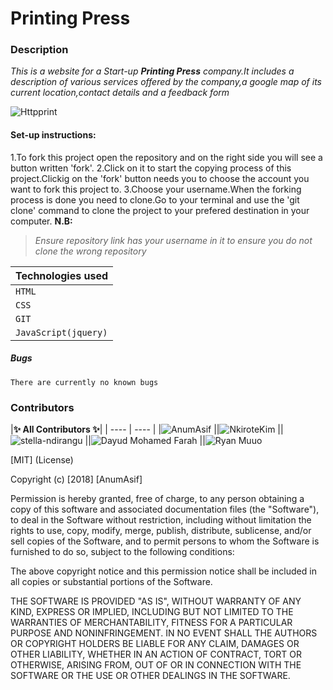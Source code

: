 # Printing Press

### Description
*This is a website for a Start-up **Printing Press** company.It includes a description of various services offered by the company,a google map of its current location,contact details and a feedback form* 

![Httpprint](https://thumbs.gfycat.com/EnchantingGrandioseBluebottlejellyfish-max-1mb.gif)

#### Set-up instructions:
 1.To fork this project open the repository and on the right side you will see a button written 'fork'.
 2.Click on it to start the copying process of this project.Clickig on the 'fork' button needs you to choose the account you want to fork this project to.
3.Choose your username.When the forking process is done you need to clone.Go to your terminal and use the 'git clone' command to clone the project to your prefered destination in your computer.
**N.B:**
> *Ensure repository link has your username in it to ensure you do not clone the wrong repository*


|**Technologies used**|
| --- |
| `HTML`|
| `CSS` |
 | `GIT` |
| `JavaScript(jquery)` |
##### Bugs
    There are currently no known bugs

### Contributors

<!-- ALL-CONTRIBUTORS-LIST:START - Do not remove or modify this section -->
<!-- prettier-ignore -->
|**✨ All Contributors ✨**|
| ---- | ---- |
|![<img src="https://anumasif.github.io/portfolio/images/profile-pic.jpg" width="100px;"/> 
 <sub>**AnumAsif**</sub>](https://github.com/AnumAsif) ||![<img src="https://avatars2.githubusercontent.com/u/43410875?s=460&v=4" width="100px;"/> <sub> 
 **NkiroteKim**</sub>](https://github.com/NkiroteKim) ||![<img src="https://stella-ndirangu.github.io/Portfolio/images/me2.jpg" width="100px;"/>
   <sub>**stella-ndirangu**</sub>](https://github.com/stella-ndirangu) ||![<img 
    src="https://avatars2.githubusercontent.com/u/8039543?s=460&v=4" width="100px;"/>  <sub> **Dayud 
   Mohamed Farah**</sub>](https://github.com/jinka) ||![<img 
   src="https://qmuuoryan.github.io/ryan-project/images/papi.jpg" width="100px;"/> <sub>**Ryan Muuo** </sub>](https://github.com/qmuuoryan) 
<!-- ALL-CONTRIBUTORS-LIST:END -->

[MIT] (License)

Copyright (c) [2018] [AnumAsif]

Permission is hereby granted, free of charge, to any person obtaining a copy
of this software and associated documentation files (the "Software"), to deal
in the Software without restriction, including without limitation the rights
to use, copy, modify, merge, publish, distribute, sublicense, and/or sell
copies of the Software, and to permit persons to whom the Software is
furnished to do so, subject to the following conditions:

The above copyright notice and this permission notice shall be included in all
copies or substantial portions of the Software.

THE SOFTWARE IS PROVIDED "AS IS", WITHOUT WARRANTY OF ANY KIND, EXPRESS OR
IMPLIED, INCLUDING BUT NOT LIMITED TO THE WARRANTIES OF MERCHANTABILITY,
FITNESS FOR A PARTICULAR PURPOSE AND NONINFRINGEMENT. IN NO EVENT SHALL THE
AUTHORS OR COPYRIGHT HOLDERS BE LIABLE FOR ANY CLAIM, DAMAGES OR OTHER
LIABILITY, WHETHER IN AN ACTION OF CONTRACT, TORT OR OTHERWISE, ARISING FROM,
OUT OF OR IN CONNECTION WITH THE SOFTWARE OR THE USE OR OTHER DEALINGS IN THE
SOFTWARE.



